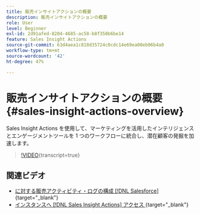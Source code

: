 ```yaml
---
title: 販売インサイトアクションの概要
description: 販売インサイトアクションの概要
role: User
level: Beginner
exl-id: 2d91afed-8204-4685-ac58-b8f350b6be14
feature: Sales Insight Actions
source-git-commit: 63d4aea1c818d35724c0cdc14e69ea00eb06b4a0
workflow-type: tm+mt
source-wordcount: '42'
ht-degree: 47%

---
```


# 販売インサイトアクションの概要 {#sales-insight-actions-overview}

Sales Insight Actions を使用して、マーケティングを活用したインテリジェンスとエンゲージメントツールを 1 つのワークフローに統合し、潜在顧客の発掘を加速します。

>[!VIDEO](https://video.tv.adobe.com/v/340917/?quality=12&learn=on){transcript=true}

## 関連ビデオ

* [ に対する販売アクティビティ・ログの構成  [!DNL Salesforce]](/help/sales-insight-actions/configure-sales-activity-logging-to-salesforce.md){target="_blank"}
* [ インスタンスへ  [!DNL Sales Insight Actions]  アクセス ](/help/sales-insight-actions/accessing-your-sales-insight-actions-instance.md){target="_blank"}
